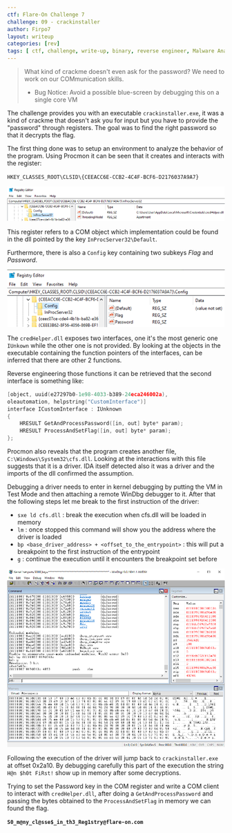 ```yaml
---
ctf: Flare-On Challenge 7
challenge: 09 - crackinstaller
author: Firpo7
layout: writeup
categories: [rev]
tags: [ ctf, challenge, write-up, binary, reverse engineer, Malware Analysis]
---
```


>What kind of crackme doesn't even ask for the password? We need to work on our COMmunication skills.
>
>* Bug Notice: Avoid a possible blue-screen by debugging this on a single core VM


The challenge provides you with an executable `crackinstaller.exe`, it was a kind of crackme that doesn't ask you for input but you have to provide the "password" through registers. The goal was to find the right password so that it decrypts the flag.

The first thing done was to setup an environment to analyze the behavior of the program. Using Procmon it can be seen that it creates and interacts with the register:

`HKEY_CLASSES_ROOT\CLSID\{CEEACC6E-CCB2-4C4F-BCF6-D2176037A9A7}`

![COM register](/assets/writeups/FlareOn7/crackinstaller/com.png)

This register refers to a COM object which implementation could be found in the dll pointed by the key `InProcServer32\Default`.

Furthermore, there is also a `Config` key containing two subkeys _Flag_ and _Password_.

![Flag and Password keys](/assets/writeups/FlareOn7/crackinstaller/flag_pwd_reg.png)

The `credHelper.dll` exposes two interfaces, one it's the most generic one `IUnkown` while the other one is not provided. By looking at the objects in the executable containing the function pointers of the interfaces, can be inferred that there are other 2 functions.

Reverse engineering those functions it can be retrieved that the second interface is something like:

```cpp
[object, uuid(e27297b0-1e98-4033-b389-24eca246002a),
oleautomation, helpstring("CustomInterface")]
interface ICustomInterface : IUnknown
{
    HRESULT GetAndProcessPassword([in, out] byte* param);
    HRESULT ProcessAndSetFlag([in, out] byte* param);
};
```

Procmon also reveals that the program creates another file, `C:\Windows\System32\cfs.dll`. Looking at the interactions with this file suggests that it is a driver. IDA itself detected also it was a driver and the imports of the dll confirmed the assumption.

Debugging a driver needs to enter in kernel debugging by putting the VM in Test Mode and then attaching a remote WinDbg debugger to it. After that the following steps let me break to the first instruction of the driver:
* `sxe ld cfs.dll` : break the execution when cfs.dll will be loaded in memory
* `lm` : once stopped this command will show you the address where the driver is loaded
* `bp <base_driver_address> + <offset_to_the_entrypoint>` : this will put a breakpoint to the first instruction of the entrypoint
* `g` : continue the execution until it encounters the breakpoint set before

![WinDbg Driver Debugging](/assets/writeups/FlareOn7/crackinstaller/windbg.png)

Following the execution of the driver will jump back to `crackinstaller.exe` at offset 0x2a10. By debugging carefully this part of the execution the string `H@n $h0t FiRst!` show up in memory after some decryptions.

Trying to set the Password key in the COM register and write a COM client to interact with `credHelper.dll`, after doing a `GetAndProcessPassword` and passing the bytes obtained to the `ProcessAndSetFlag` in memory we can found the flag.

**`S0_m@ny_cl@sse$_in_th3_Reg1stry@flare-on.com`**
